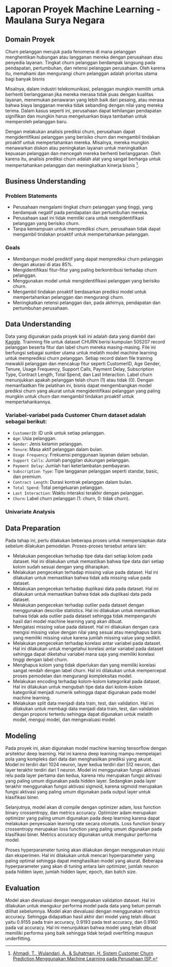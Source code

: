 # Laporan Proyek Machine Learning - Maulana Surya Negara

## Domain Proyek

Churn pelanggan merujuk pada fenomena di mana pelanggan menghentikan hubungan atau langganan mereka dengan perusahaan atau penyedia layanan. Tingkat churn pelanggan berdampak langsung pada pendapatan, pertumbuhan, dan retensi pelanggan perusahaan. Oleh karena itu, memahami dan mengurangi churn pelanggan adalah prioritas utama bagi banyak bisnis

Misalnya, dalam industri telekomunikasi, pelanggan mungkin memilih untuk berhenti berlangganan jika mereka merasa tidak puas dengan kualitas layanan, menemukan penawaran yang lebih baik dari pesaing, atau merasa bahwa biaya langganan mereka tidak sebanding dengan nilai yang mereka terima. Dalam kasus seperti ini, perusahaan dapat kehilangan pendapatan signifikan dan mungkin harus mengeluarkan biaya tambahan untuk memperoleh pelanggan baru.

Dengan melakukan analisis prediksi churn, perusahaan dapat mengidentifikasi pelanggan yang berisiko churn dan mengambil tindakan proaktif untuk mempertahankan mereka. Misalnya, mereka mungkin menawarkan diskon atau peningkatan layanan untuk meningkatkan kepuasan pelanggan dan mencegah mereka berhenti berlangganan. Oleh karena itu, analisis prediksi churn adalah alat yang sangat berharga untuk mempertahankan pelanggan dan meningkatkan kinerja bisnis [^1^].

[^1^]: [Ahmadi, T., Wulandari, A., & Suhatman, H. Sistem Customer Churn Prediction Menggunakan Machine Learning pada Perusahaan ISP.](https://www.kaggle.com/datasets/muhammadshahidazeem/customer-churn-dataset/data)

## Business Understanding

### Problem Statements

- Perusahaan mengalami tingkat churn pelanggan yang tinggi, yang berdampak negatif pada pendapatan dan pertumbuhan mereka.
- Perusahaan saat ini tidak memiliki cara untuk mengidentifikasi pelanggan yang berisiko churn.
- Tanpa kemampuan untuk memprediksi churn, perusahaan tidak dapat mengambil tindakan proaktif untuk mempertahankan pelanggan.

### Goals

- Membangun model prediktif yang dapat memprediksi churn pelanggan dengan akurasi di atas 85%.
- Mengidentifikasi fitur-fitur yang paling berkontribusi terhadap churn pelanggan.
- Menggunakan model untuk mengidentifikasi pelanggan yang berisiko churn.
- Mengambil tindakan proaktif berdasarkan prediksi model untuk mempertahankan pelanggan dan mengurangi churn.
- Meningkatkan retensi pelanggan dan, pada akhirnya, pendapatan dan pertumbuhan perusahaan.

## Data Understanding

Data yang digunakan pada proyek kali ini adalah data yang diambil dari <a href='https://www.kaggle.com/datasets/nelgiriyewithana/apple-quality' target='_blank'>Kaggle</a>. Trainning file untuk dataset CHURN berisi kumpulan 505207 record pelanggan beserta fitur dan label churn mereka masing-masing. File ini berfungsi sebagai sumber utama untuk melatih model machine learning untuk memprediksi churn pelanggan. Setiap record dalam file training mewakili pelanggan dan mencakup fitur seperti CustomerID, Age Gender, Tenure, Usage Frequency, Support Calls, Payment Delay, Subscription Type, Contract Length, Total Spend, dan Last Interaction. Label churn menunjukkan apakah pelanggan telah churn (1) atau tidak (0). Dengan memanfaatkan file pelatihan ini, bisnis dapat mengembangkan model prediksi churn yang akurat untuk mengidentifikasi pelanggan yang paling mungkin untuk churn dan mengambil tindakan proaktif untuk mempertahankannya.

### Variabel-variabel pada Customer Churn dataset adalah sebagai berikut:

- `CustomerID`: ID unik untuk setiap pelanggan.
- `Age`: Usia pelanggan.
- `Gender`: Jenis kelamin pelanggan.
- `Tenure`: Masa aktif pelanggan dalam bulan. 
- `Usage Frequency`: Frekuensi penggunaan layanan dalam sebulan.
- `Support Calls`: Jumlah panggilan dukungan pelanggan.
- `Payment Delay`: Jumlah hari keterlambatan pembayaran.
- `Subscription Type`: Tipe langganan pelanggan seperti standar, basic, dan premium.
- `Contract Length`: Durasi kontrak pelanggan dalam bulan.
- `Total Spend`: Total pengeluaran pelanggan.
- `Last Interaction`: Waktu interaksi terakhir dengan pelanggan.
- `Churn`: Label churn pelanggan (1: churn, 0: tidak churn).

### Univariate Analysis

## Data Preparation

Pada tahap ini, perlu dilakukan beberapa proses untuk mempersiapkan data sebelum dilakukan pemodelan. Proses-proses tersebut antara lain:

- Melakukan pengecekan terhadap tipe data dari setiap kolom pada dataset. Hal ini dilakukan untuk memastikan bahwa tipe data dari setiap kolom sudah sesuai dengan yang diharapkan.
- Melakukan pengecekan terhadap missing value pada dataset. Hal ini dilakukan untuk memastikan bahwa tidak ada missing value pada dataset.
- Melakukan pengecekan terhadap duplikasi data pada dataset. Hal ini dilakukan untuk memastikan bahwa tidak ada duplikasi data pada dataset.
- Melakukan pengecekan terhadap outlier pada dataset dengan menggunakan describe statistics. Hal ini dilakukan untuk memastikan bahwa tidak ada outlier pada dataset sehingga tidak mempengaruhi hasil dari model machine learning yang akan dibuat.
- Mengatasi missing value pada dataset. Hal ini dilakukan dengan cara mengisi missing value dengan nilai yang sesuai atau menghapus baris yang memiliki missing value karena jumlah missing value yang sedikit.
- Melakukan pengecekan terhadap korelasi antar variabel pada dataset. Hal ini dilakukan untuk mengetahui korelasi antar variabel pada dataset sehingga dapat diketahui variabel mana saja yang memiliki korelasi tinggi dengan label churn.
- Menghapus kolom yang tidak diperlukan dan yang memiliki korelasi sangat rendah dengan label churn. Hal ini dilakukan untuk mempercepat proses pemodelan dan mengurangi kompleksitas model.
- Melakukan encoding terhadap kolom-kolom kategorikal pada dataset. Hal ini dilakukan untuk mengubah tipe data dari kolom-kolom kategorikal menjadi numerik sehingga dapat digunakan pada model machine learning.
- Melakukan split data menjadi data train, test, dan validation. Hal ini dilakukan untuk membagi data menjadi data train, test, dan validation dengan proporsi tertentu sehingga dapat digunakan untuk melatih model, menguji model, dan mengevaluasi model.

## Modeling

Pada proyek ini, akan digunakan model machine learning tensorflow dengan arsitektur deep learning. Hal ini karena deep learning mampu mempelajari pola yang kompleks dari data dan menghasilkan prediksi yang akurat. Model ini terdiri dari 1024 neuron, layer kedua terdiri dari 512 neuron, dan layer terakhir terdiri dari 1 neuron. Model ini menggunakan fungsi aktivasi relu pada layer pertama dan kedua, karena relu merupakan fungsi aktivasi yang paling umum digunakan pada hidden layer. Sedangkan pada layer terakhir menggunakan fungsi aktivasi sigmoid, karena sigmoid merupakan fungsi aktivasi yang paling umum digunakan pada output layer untuk klasifikasi biner.

Selanjutnya, model akan di compile dengan optimizer adam, loss function binary crossentropy, dan metrics accuracy. Optimizer adam merupakan optimizer yang paling umum digunakan pada deep learning karena dapat melakukan penyesuaian learning rate secara otomatis. Loss function binary crossentropy merupakan loss function yang paling umum digunakan pada klasifikasi biner. Metrics accuracy digunakan untuk mengukur performa model.

Proses hyperparameter tuning akan dilakukan dengan menggunakan intuisi dan eksperimen. Hal ini dilakukan untuk mencari hyperparameter yang paling optimal sehingga dapat menghasilkan model yang akurat. Beberapa hyperparameter yang akan di tuning antara lain optimizer, jumlah neuron pada hidden layer, jumlah hidden layer, epoch, dan batch size.

## Evaluation

Model akan dievaluasi dengan menggunakan validation dataset. Hal ini dilakukan untuk mengukur performa model pada data yang belum pernah dilihat sebelumnya. Model akan dievaluasi dengan menggunakan metrics accuracy. Sehingga didapatkan hasil akhir dari model yang telah dibuat yaitu 0.9155 pada train accuracy, 0.9193 pada test accuracy, dan 0.9160 pada val accuracy. Hal ini menunjukkan bahwa model yang telah dibuat memiliki performa yang baik sehingga tidak terjadi overfitting maupun underfitting.
